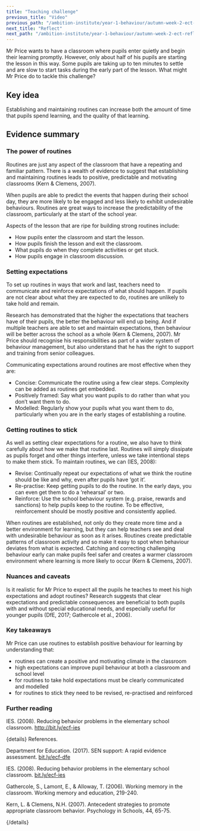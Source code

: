 ```yaml
---
title: "Teaching challenge"
previous_title: "Video"
previous_path: "/ambition-institute/year-1-behaviour/autumn-week-2-ect-video"
next_title: "Reflect"
next_path: "/ambition-institute/year-1-behaviour/autumn-week-2-ect-reflect"
---
```


Mr Price wants to have a classroom where pupils enter quietly and begin their learning promptly. However, only about half of his pupils are starting the lesson in this way. Some pupils are taking up to ten minutes to settle and are slow to start tasks during the early part of the lesson. What might Mr Price do to tackle this challenge?

## Key idea

Establishing and maintaining routines can increase both the amount of time that pupils spend learning, and the quality of that learning.

## Evidence summary

### The power of routines

Routines are just any aspect of the classroom that have a repeating and familiar pattern. There is a wealth of evidence to suggest that establishing and maintaining routines leads to positive, predictable and motivating classrooms (Kern & Clemens, 2007).

When pupils are able to predict the events that happen during their school day, they are more likely to be engaged and less likely to exhibit undesirable behaviours. Routines are great ways to increase the predictability of the classroom, particularly at the start of the school year.

Aspects of the lesson that are ripe for building strong routines include:

- How pupils enter the classroom and start the lesson.
- How pupils finish the lesson and exit the classroom.
- What pupils do when they complete activities or get stuck.
- How pupils engage in classroom discussion.

### Setting expectations

To set up routines in ways that work and last, teachers need to communicate and reinforce expectations of what should happen. If pupils are not clear about what they are expected to do, routines are unlikely to take hold and remain.

Research has demonstrated that the higher the expectations that teachers have of their pupils, the better the behaviour will end up being. And if multiple teachers are able to set and maintain expectations, then behaviour will be better across the school as a whole (Kern & Clemens, 2007). Mr Price should recognise his responsibilities as part of a wider system of behaviour management, but also understand that he has the right to support and training from senior colleagues.

Communicating expectations around routines are most effective when they are:

- Concise: Communicate the routine using a few clear steps. Complexity can be added as routines get embedded.
- Positively framed: Say what you want pupils to do rather than what you don’t want them to do.
- Modelled: Regularly show your pupils what you want them to do, particularly when you are in the early stages of establishing a routine.

### Getting routines to stick

As well as setting clear expectations for a routine, we also have to think carefully about how we make that routine last. Routines will simply dissipate as pupils forget and other things interfere, unless we take intentional steps to make them stick. To maintain routines, we can (IES, 2008):

- Revise: Continually repeat our expectations of what we think the routine should be like and why, even after pupils have ‘got it’.
- Re-practise: Keep getting pupils to do the routine. In the early days, you can even get them to do a ‘rehearsal’ or two.
- Reinforce: Use the school behaviour system (e.g. praise, rewards and sanctions) to help pupils keep to the routine. To be effective, reinforcement should be mostly positive and consistently applied.

When routines are established, not only do they create more time and a better environment for learning, but they can help teachers see and deal with undesirable behaviour as soon as it arises. Routines create predictable patterns of classroom activity and so make it easy to spot when behaviour deviates from what is expected. Catching and correcting challenging behaviour early can make pupils feel safer and creates a warmer classroom environment where learning is more likely to occur (Kern & Clemens, 2007).

### Nuances and caveats

Is it realistic for Mr Price to expect all the pupils he teaches to meet his high expectations and adopt routines? Research suggests that clear expectations and predictable consequences are beneficial to both pupils with and without special educational needs, and especially useful for younger pupils (DfE, 2017; Gathercole et al., 2006).

### Key takeaways

Mr Price can use routines to establish positive behaviour for learning by understanding
that:

- routines can create a positive and motivating climate in the classroom
- high expectations can improve pupil behaviour at both a classroom and school level
- for routines to take hold expectations must be clearly communicated and modelled
- for routines to stick they need to be revised, re-practised and reinforced

### Further reading

IES. (2008). Reducing behavior problems in the elementary school classroom. <http://bit.ly/ecf-ies>

{details}
References.

Department for Education. (2017). SEN support: A rapid evidence assessment. <a href="http://bit.ly/ecf-dfe" target="_blank" rel="noopener">bit.ly/ecf-dfe</a>

IES. (2008). Reducing behavior problems in the elementary school classroom. <a href="http://bit.ly/ecf-ies" target="_blank" rel="noopener">bit.ly/ecf-ies</a>

Gathercole, S., Lamont, E., &amp; Alloway, T. (2006). Working memory in the classroom. Working memory and education, 219-240.

Kern, L. &amp; Clemens, N.H. (2007). Antecedent strategies to promote appropriate classroom behavior. Psychology in Schools, 44, 65-75.

{/details}
